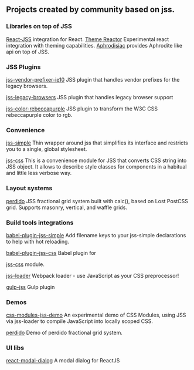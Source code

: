 ## Projects created by community based on jss.

### Libraries on top of JSS

[React-JSS](https://github.com/cssinjs/react-jss) integration for React.
[Theme Reactor](https://github.com/nathanmarks/jss-theme-reactor) Experimental react integration with theming capabilities.
[Aphrodisiac](https://github.com/cssinjs/aphrodisiac) provides Aphrodite like api on top of JSS.

### JSS Plugins

[jss-vendor-prefixer-ie10](https://github.com/alexkuz/jss-vendor-prefixer-ie10) JSS plugin that handles vendor prefixes for the legacy browsers.

[jss-legacy-browsers](https://github.com/moliver-bb/jss-legacy-browsers) JSS plugin that handles legacy browser support

[jss-color-rebeccapurple](https://github.com/joshgillies/jss-color-rebeccapurple) JSS plugin to transform the W3C CSS rebeccapurple color to rgb.

### Convenience

[jss-simple](https://github.com/ashaffer/jss-simple) Thin wrapper around jss that simplifies its interface and restricts you to a single, global stylesheet.

[jss-css](https://github.com/alexkuz/jss-css) This is a convenience module for JSS that converts CSS string into JSS object. It allows to describe style classes for components in a habitual and little less verbose way.

### Layout systems

[perdido](https://github.com/wldcordeiro/perdido) JSS fractional grid system built with calc(), based on Lost PostCSS grid. Supports masonry, vertical, and waffle grids.

### Build tools integrations

[babel-plugin-jss-simple](https://github.com/ashaffer/babel-plugin-jss-simple) Add filename keys to your jss-simple declarations to help with hot reloading.

[babel-plugin-jss-css](https://github.com/alexkuz/babel-plugin-jss-css) Babel plugin for

[jss-css](https://github.com/alexkuz/jss-css) module.

[jss-loader](https://github.com/markdalgleish/jss-loader) Webpack loader - use JavaScript as your CSS preprocessor!

[gulp-jss](https://github.com/gooy/gulp-jss) Gulp plugin

### Demos

[css-modules-jss-demo](https://github.com/markdalgleish/css-modules-jss-demo) An experimental demo of CSS Modules, using JSS via jss-loader to compile JavaScript into locally scoped CSS.

[perdido](http://cssinjs.github.io/examples/perdido/index.html) Demo of perdido fractional grid system.

### UI libs

[react-modal-dialog](https://github.com/qimingweng/react-modal-dialog) A modal dialog for ReactJS
